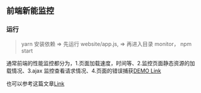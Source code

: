 ## 前端新能监控

### 运行

> yarn 安装依赖 => 先运行 website/app.js, => 再进入目录 monitor， npm start

通常前端的性能监控都分为，1.页面加载速度，时间等、2.监控页面静态资源的加载情况、3.ajax 监控查看请求情况、4.页面的错误捕获[DEMO Link]('./monitor/index.js)

也可以参考这篇文章[Link]('https://www.cnblogs.com/warm-stranger/p/13529693.html')
